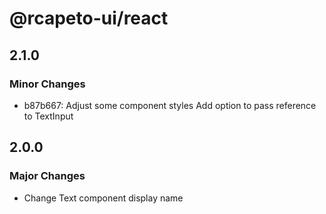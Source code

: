 # @rcapeto-ui/react

## 2.1.0

### Minor Changes

- b87b667: Adjust some component styles
  Add option to pass reference to TextInput

## 2.0.0

### Major Changes

- Change Text component display name
